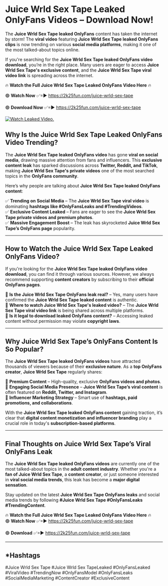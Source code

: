 # Juice Wrld Sex Tape Leaked OnlyFans Videos – Download Now!

The **Juice Wrld Sex Tape leaked OnlyFans** content has taken the internet by storm! The **viral video** featuring **Juice Wrld Sex Tape leaked OnlyFans clips** is now trending on various **social media platforms**, making it one of the most talked-about topics online.  

If you're searching for the **Juice Wrld Sex Tape leaked OnlyFans video download**, you’re in the right place. Many users are eager to access **Juice Wrld Sex Tape's exclusive content**, and the **Juice Wrld Sex Tape viral video link** is spreading across the internet.  

🔥 **Watch the Full Juice Wrld Sex Tape Leaked OnlyFans Video Here** 🔥  

🟢 **Watch Now** ✅=► https://2k25fun.com/juice-wrld-sex-tape

🟢 **Download Now** ✅=► https://2k25fun.com/juice-wrld-sex-tape

[![Watch Leaked Video.](https://miro.medium.com/v2/resize:fit:828/format:webp/1*cilzJN44JGOrTw9NJCrNHA.gif "Watch Leaked Video")](https://2k25fun.com/juice-wrld-sex-tape)

## **Why Is the Juice Wrld Sex Tape Leaked OnlyFans Video Trending?**  

The **Juice Wrld Sex Tape leaked OnlyFans video** has gone **viral on social media**, drawing massive attention from fans and influencers. This **exclusive content leak** has sparked discussions across **Twitter, Reddit, and TikTok**, making **Juice Wrld Sex Tape's private videos** one of the most searched topics in the **OnlyFans community**.  

Here’s why people are talking about **Juice Wrld Sex Tape leaked OnlyFans content**:  

✅ **Trending on Social Media** – The **Juice Wrld Sex Tape viral video** is dominating **hashtags like #OnlyFansLeaks and #TrendingVideos**.  
✅ **Exclusive Content Leaked** – Fans are eager to see the **Juice Wrld Sex Tape private videos and premium photos**.  
✅ **Massive Engagement Boost** – The leak has skyrocketed **Juice Wrld Sex Tape’s OnlyFans page** popularity.  

---

## **How to Watch the Juice Wrld Sex Tape Leaked OnlyFans Video?**  

If you're looking for the **Juice Wrld Sex Tape leaked OnlyFans video download**, you can find it through various sources. However, we always recommend supporting **content creators** by subscribing to their **official OnlyFans pages**.  

🔹 **Is the Juice Wrld Sex Tape OnlyFans leak real?** – Yes, many users have confirmed the **Juice Wrld Sex Tape leaked content** is authentic.  
🔹 **Where to watch Juice Wrld Sex Tape's leaked video?** – The **Juice Wrld Sex Tape viral video link** is being shared across multiple platforms.  
🔹 **Is it legal to download leaked OnlyFans content?** – Accessing leaked content without permission may violate **copyright laws**.  

---

## **Why Juice Wrld Sex Tape’s OnlyFans Content Is So Popular?**  

The **Juice Wrld Sex Tape leaked OnlyFans videos** have attracted thousands of viewers because of their **exclusive nature**. As a **top OnlyFans creator**, **Juice Wrld Sex Tape** regularly shares:  

📌 **Premium Content** – High-quality, exclusive **OnlyFans videos and photos**.  
📌 **Engaging Social Media Presence** – **Juice Wrld Sex Tape’s viral content** is often featured on **Reddit, Twitter, and Instagram**.  
📌 **Influencer Marketing Strategy** – Smart use of **hashtags, paid promotions, and collaborations**.  

With the **Juice Wrld Sex Tape leaked OnlyFans content** gaining traction, it’s clear that **digital content monetization and influencer branding** play a crucial role in today's **subscription-based platforms**.  

---

## **Final Thoughts on Juice Wrld Sex Tape’s Viral OnlyFans Leak**  

The **Juice Wrld Sex Tape leaked OnlyFans videos** are currently one of the most talked-about topics in the **adult content industry**. Whether you're a **fan of Juice Wrld Sex Tape**, a **content creator**, or just someone interested in **viral social media trends**, this leak has become a **major digital sensation**.  

Stay updated on the latest **Juice Wrld Sex Tape OnlyFans leaks** and social media trends by following **#Juice Wrld Sex Tape #OnlyFansLeaks #TrendingContent**.  

🔥 **Watch the Full Juice Wrld Sex Tape Leaked OnlyFans Video Here** 🔥  
🟢 **Watch Now** ✅=► https://2k25fun.com/juice-wrld-sex-tape

🟢 **Download** ✅=► https://2k25fun.com/juice-wrld-sex-tape

---

## *Hashtags
#Juice Wrld Sex Tape #Juice Wrld Sex TapeLeaked #OnlyFansLeaked #ViralVideo #TrendingNow #OnlyFansModel #OnlyFansLeaks #SocialMediaMarketing #ContentCreator #ExclusiveContent  